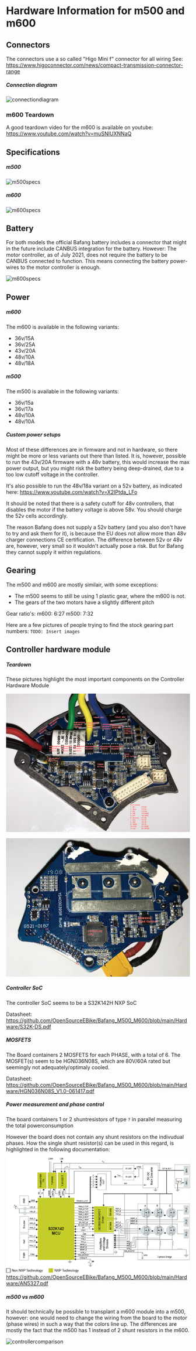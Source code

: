 # Hardware Information for m500 and m600

## Connectors

The connectors use a so called "Higo Mini f" connector for all wiring
See:
https://www.higoconnector.com/news/compact-transmission-connector-range


##### Connection diagram

![connectiondiagram](https://github.com/OpenSourceEBike/Bafang_M500_M600/raw/main/Hardware/img/Bafang%20Diagram.png)

### m600 Teardown

A good teardown video for the m600 is available on youtube:
https://www.youtube.com/watch?v=muSNIUXNNaQ


## Specifications

##### m500
![m500specs](https://github.com/OpenSourceEBike/Bafang_M500_M600/raw/main/Hardware/img/m500%20specs.PNG)



##### m600
![m600specs](https://github.com/OpenSourceEBike/Bafang_M500_M600/raw/main/Hardware/img/m600%20specs.PNG)



## Battery

For both models the official Bafang battery includes a connector that might in the future include CANBUS integration for the battery.
However: The motor controller, as of July 2021, does not require the battery to be CANBUS connected to function. This means connecting the battery power-wires to the motor controller is enough.

![m600specs](https://github.com/OpenSourceEBike/Bafang_M500_M600/raw/main/Hardware/img/battery.jpg)

## Power

##### m600

The m600 is available in the following variants:
- 36v/15A
- 36v/25A
- 43v/20A
- 48v/10A 
- 48v/18A 


##### m500

The m500 is available in the following variants:
- 36v/15a
- 36v/17a
- 48v/10A 
- 48v/10A 

##### Custom power setups

Most of these differences are in firmware and not in hardware, so there might be more or less variants out there than listed.
It is, however, possible to run the 43v/20A firmware with a 48v battery, this would increase the max power output, but you might risk the battery being deep-drained, due to a too low cutoff voltage in the controller.

It's also possible to run the 48v/18a variant on a 52v battery, as indicated here:
https://www.youtube.com/watch?v=X2IPtda_LFo

It should be noted that there is a safety cutoff for 48v controllers, that disables the motor if the battery voltage is above 58v. You should charge the 52v cells accordingly.

The reason Bafang does not supply a 52v battery (and you also don't have to try and ask them for it), is because the EU does not allow more than 48v charger connections  CE certification.
The difference between 52v or 48v are, however, very small so it wouldn't actually pose a risk. But for Bafang they cannot supply it within regulations.

## Gearing

The m500 and m600 are mostly similair, with some exceptions:

- The m500 seems to still be using 1 plastic gear, where the m600 is not.
- The gears of the two motors have a slightly different pitch

Gear ratio's:
m600: 6:27
m500: 7:32

Here are a few pictures of people trying to find the stock gearing part numbers:
`TODO: Insert images`

## Controller hardware module


##### Teardown

These pictures highlight the most important components on the Controller Hardware Module


![m600specs](https://github.com/OpenSourceEBike/Bafang_M500_M600/raw/main/Hardware/img/X1_Ludicrous_Controller_M600_-_Annotated_Top.jpg)

![m600specs](https://github.com/OpenSourceEBike/Bafang_M500_M600/raw/main/Hardware/img/X1_Ludicrous_Controller_M600_-_Annotated_Bottom.jpg)



##### Controller SoC

The controller SoC seems to be a S32K142H NXP SoC

Datasheet:
https://github.com/OpenSourceEBike/Bafang_M500_M600/blob/main/Hardware/S32K-DS.pdf

##### MOSFETS

The Board containers 2 MOSFETS for each PHASE, with a total of 6.
The MOSFET(s) seem to be HGN036N08S, which are 80V/60A rated but seemingly not adequately/optimaly cooled.

Datasheet:
https://github.com/OpenSourceEBike/Bafang_M500_M600/blob/main/Hardware/HGN036N08S_V1.0-061417.pdf

##### Power measurement and phase control

The board containers 1 or 2 shuntresistors of type `?` in parallel measuring the total powerconsumption

However the board does not contain any shunt resistors on the indivudual phases. How the single shunt resistor(s) can be used in this regard, is highlighted in the following documentation:

![m600specs](https://github.com/OpenSourceEBike/Bafang_M500_M600/raw/main/Hardware/img/3-phase_bridge_motor_driver_example.jpg)
https://github.com/OpenSourceEBike/Bafang_M500_M600/blob/main/Hardware/AN5327.pdf

##### m500 vs m600

It should technically be possible to transplant a m600 module into a m500, however: one would need to change the wiring from the board to the motor (phase wires) in such a way that the colors line up.
The differences are mostly the fact that the m500 has 1 instead of 2 shunt resistors in the m600.

![controllercomparison](https://github.com/OpenSourceEBike/Bafang_M500_M600/raw/main/Hardware/img/controllercomparison.jpg)